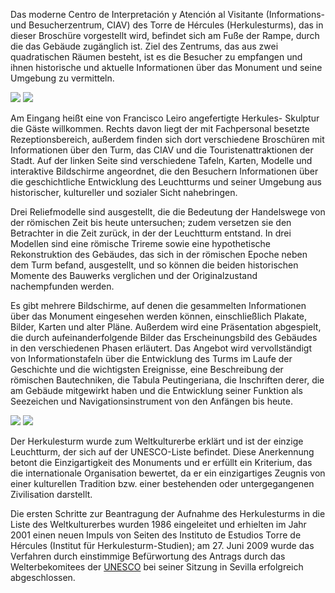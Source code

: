 Das moderne Centro de Interpretación y Atención al Visitante (Informations- und Besucherzentrum, CIAV) des Torre de Hércules (Herkulesturms), das in dieser Broschüre vorgestellt wird, befindet sich am Fuße der Rampe, durch die das Gebäude zugänglich ist. Ziel des Zentrums, das aus zwei quadratischen Räumen besteht, ist es die Besucher zu empfangen und ihnen historische und aktuelle Informationen über das Monument und seine Umgebung zu vermitteln.

<div class="photoset-grid" data-layout="2">
<a href="http://ciav.s3.amazonaws.com/img/_DSC3302.jpg" class="fresco" data-fresco-group="article" data-fresco-caption=""><img src="http://ciav.s3.amazonaws.com/img/_DSC3302.jpg"></a>
<a href="http://ciav.s3.amazonaws.com/img/panorama.jpg" class="fresco" data-fresco-group="article" data-fresco-caption=""><img src="http://ciav.s3.amazonaws.com/img/panorama.jpg"></a>
</div>

Am Eingang heißt eine von Francisco Leiro angefertigte Herkules- Skulptur die Gäste willkommen. Rechts davon liegt der mit Fachpersonal besetzte Rezeptionsbereich, außerdem finden sich dort verschiedene Broschüren mit Informationen über den Turm, das CIAV und die Touristenattraktionen der Stadt.
Auf der linken Seite sind verschiedene Tafeln, Karten, Modelle und interaktive Bildschirme angeordnet, die den Besuchern Informationen über die geschichtliche Entwicklung des Leuchtturms und seiner Umgebung aus historischer, kultureller und sozialer Sicht nahebringen.

Drei Reliefmodelle sind ausgestellt, die die Bedeutung der Handelswege von der römischen Zeit bis heute untersuchen; zudem versetzen sie den Betrachter in die Zeit zurück, in der der Leuchtturm entstand. In drei Modellen sind eine römische Trireme sowie eine hypothetische Rekonstruktion des Gebäudes, das sich in der römischen Epoche neben dem Turm befand, ausgestellt, und so können die beiden historischen Momente des Bauwerks verglichen und der Originalzustand nachempfunden werden.

Es gibt mehrere Bildschirme, auf denen die gesammelten Informationen über das Monument eingesehen werden können, einschließlich Plakate, Bilder, Karten und alter Pläne. Außerdem wird eine Präsentation abgespielt, die durch aufeinanderfolgende Bilder das Erscheinungsbild des Gebäudes in den verschiedenen Phasen erläutert. Das Angebot wird vervollständigt von Informationstafeln über die Entwicklung des Turms im Laufe der Geschichte und die wichtigsten Ereignisse, eine Beschreibung der römischen Bautechniken, die Tabula Peutingeriana, die Inschriften derer, die am Gebäude mitgewirkt haben und die Entwicklung seiner Funktion als Seezeichen und Navigationsinstrument von den Anfängen bis heute.

<div class="photoset-grid" data-layout="2">
<a href="http://ciav.s3.amazonaws.com/img/_DSC5560.jpg" class="fresco" data-fresco-group="article" data-fresco-caption=""><img src="http://ciav.s3.amazonaws.com/img/_DSC5560.jpg"></a>
<a href="http://ciav.s3.amazonaws.com/img/_DSC3206.jpg" class="fresco" data-fresco-group="article" data-fresco-caption=""><img src="http://ciav.s3.amazonaws.com/img/_DSC3206.jpg"></a>
</div>

Der Herkulesturm wurde zum Weltkulturerbe erklärt und ist der einzige Leuchtturm, der sich auf der UNESCO-Liste befindet. Diese Anerkennung betont die Einzigartigkeit des Monuments und er erfüllt ein Kriterium, das die internationale Organisation bewertet, da er ein einzigartiges Zeugnis von einer kulturellen Tradition bzw. einer bestehenden oder untergegangenen Zivilisation darstellt.

Die ersten Schritte zur Beantragung der Aufnahme des Herkulesturms in die Liste des Weltkulturerbes wurden 1986 eingeleitet und erhielten im Jahr 2001 einen neuen Impuls von Seiten des Instituto de Estudios Torre de Hércules (Institut für Herkulesturm-Studien); am 27. Juni 2009 wurde das Verfahren durch einstimmige Befürwortung des Antrags durch das Welterbekomitees der [UNESCO](http://www.unesco.org) bei seiner Sitzung in Sevilla erfolgreich abgeschlossen.